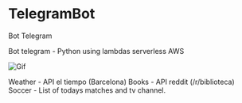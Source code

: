 # TelegramBot
Bot Telegram

Bot telegram - Python using lambdas serverless AWS

![Gif](https://media.giphy.com/media/4PVWH7RRfg2DH82rvr/giphy.gif)

Weather - API el tiempo (Barcelona)
Books - API reddit (/r/biblioteca)
Soccer - List of todays matches and tv channel.
